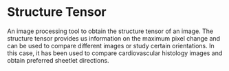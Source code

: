# Structure Tensor

An image processing tool to obtain the structure tensor of an image. The structure tensor provides us information on the maximum pixel change
and can be used to compare different images or study certain orientations. In this case, it has been used to compare cardiovascular histology
images and obtain preferred sheetlet directions.
